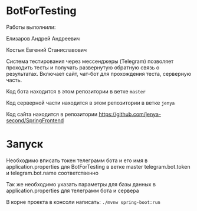 # BotForTesting
Работы выполнили:

Елизаров Андрей Андреевич

Костык Евгений Станиславович

Система тестирования через мессенджеры (Telegram) позволяет проходить тесты и получать развернутую обратную связь о результатах. Включает сайт, чат-бот для прохождения теста, серверную часть.

Код бота находится в этом репозитории в ветке `master`

Код серверной части находится в этом репозитории в ветке `jenya`

Код сайта находится в репозитории https://github.com/jenya-second/SpringFrontend

# Запуск
Необходимо вписать токен телеграмм бота и его имя в application.properties для BotForTesting в ветке master telegram.bot.token и telegram.bot.name соответственно

Так же необходимо указать параметры для базы данных в application.properties для телеграмм бота и сервера



В корне проекта в консоли написать: `./mvnw spring-boot:run`
